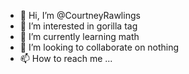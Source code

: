 - 👋 Hi, I’m @CourtneyRawlings
- 👀 I’m interested in gorilla tag
- 🌱 I’m currently learning math
- 💞️ I’m looking to collaborate on nothing
- 📫 How to reach me ...

<!---
CourtneyRawlings/CourtneyRawlings is a ✨ special ✨ repository because its `README.md` (this file) appears on your GitHub profile.
You can click the Preview link to take a look at your changes.
--->
